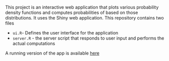 This project is an interactive web application that plots various probability density functions and computes probabilities of based on those distributions.  It uses the Shiny web application. This repository contains two files

- `ui.R`- Defines the user interface for the application
- `server.R` - the server script that responds to user input and performs the actual computations

A running version of the app is available [here](https://jthurman.shinyapps.io/DistributionExplorer/)
